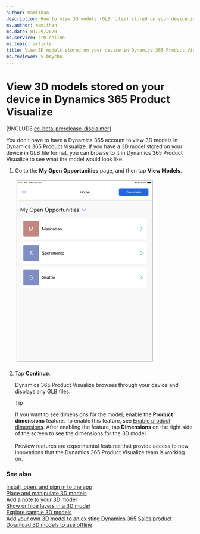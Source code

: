```yaml
---
author: mamithan
description: How to view 3D models (GLB files) stored on your device in Dynamics 365 Product Visualize.
ms.author: mamithan
ms.date: 01/29/2020
ms.service: crm-online
ms.topic: article
title: View 3D models stored on your device in Dynamics 365 Product Visualize
ms.reviewer: v-brycho
---
```


# View 3D models stored on your device in Dynamics 365 Product Visualize

[!INCLUDE [cc-beta-prerelease-disclaimer](../includes/cc-beta-prerelease-disclaimer.md)]

You don't have to have a Dynamics 365 account to view 3D models in Dynamics 365 Product Visualize. If you have a 3D model stored on your device in GLB file format, you can browse to it in Dynamics 365 Product Visualize to see what the model would look like.

1. Go to the **My Open Opportunities** page, and then tap **View Models**.

   ![My Open Opportunities screen](media/open-opportunities.PNG "My Open Opportunities screen")
   
2. Tap **Continue**.
   
   Dynamics 365 Product Visualize browses through your device and displays any GLB files.
   
    > [!TIP]
    > If you want to see dimensions for the model, enable the **Product dimensions** feature. To enable this feature, see [Enable product dimensions](product-dimensions.md). After enabling the feature, tap **Dimensions** on the right side of the screen to see the dimensions for the 3D model.<br><br>Preview features are experimental features that provide access to new innovations that the Dynamics 365 Product Visualize team is working on.  


### See also

[Install, open, and sign in to the app](sign-in.md)<br>
[Place and manipulate 3D models](manipulate-models.md)<br>
[Add a note to your 3D model](add-note.md)<br>
[Show or hide layers in a 3D model](layers.md)<br>
[Explore sample 3D models](explore-samples.md)<br>
[Add your own 3D model to an existing Dynamics 365 Sales product](add-model.md)<br>
[Download 3D models to use offline](download-models.md)